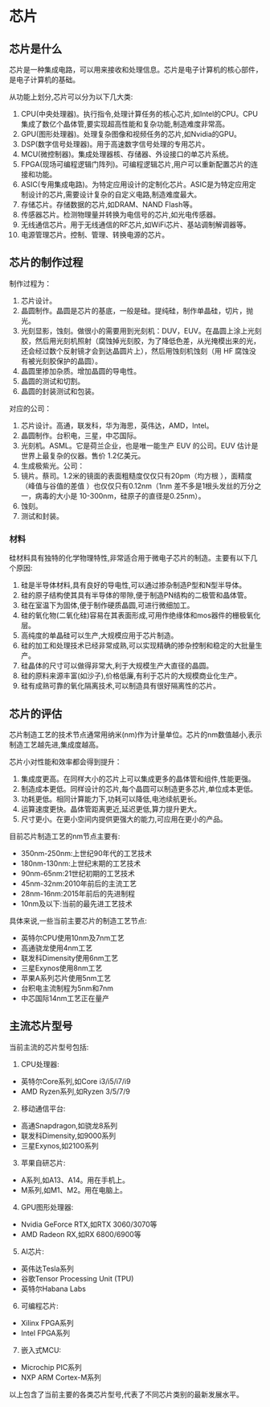 # 芯片
## 芯片是什么
芯片是一种集成电路，可以用来接收和处理信息。芯片是电子计算机的核心部件，是电子计算机的基础。

从功能上划分,芯片可以分为以下几大类:
1. CPU(中央处理器)。执行指令,处理计算任务的核心芯片,如Intel的CPU。CPU集成了数亿个晶体管,要实现超高性能和复杂功能,制造难度非常高。
2. GPU(图形处理器)。处理复杂图像和视频任务的芯片,如Nvidia的GPU。
3. DSP(数字信号处理器)。用于高速数字信号处理的专用芯片。
4. MCU(微控制器)。集成处理器核、存储器、外设接口的单芯片系统。
5. FPGA(现场可编程逻辑门阵列)。可编程逻辑芯片,用户可以重新配置芯片的连接和功能。
6. ASIC(专用集成电路)。为特定应用设计的定制化芯片。ASIC是为特定应用定制设计的芯片,需要设计复杂的自定义电路,制造难度最大。
7. 存储芯片。存储数据的芯片,如DRAM、NAND Flash等。
8. 传感器芯片。检测物理量并转换为电信号的芯片,如光电传感器。
9. 无线通信芯片。用于无线通信的RF芯片,如WiFi芯片、基站调制解调器等。
10. 电源管理芯片。控制、管理、转换电源的芯片。

## 芯片的制作过程
制作过程为：
1. 芯片设计。
2. 晶圆制作。晶圆是芯片的基底，一般是硅。提纯硅，制作单晶硅，切片，抛光。
3. 光刻显影，蚀刻。做很小的需要用到光刻机：DUV，EUV。在晶圆上涂上光刻胶，然后用光刻机照射（腐蚀掉光刻胶，为了降低色差，从光掩模出来的光，还会经过数个反射镜才会到达晶圆片上），然后用蚀刻机蚀刻（用 HF 腐蚀没有被光刻胶保护的晶圆）。
4. 晶圆里掺加杂质。增加晶圆的导电性。
5. 晶圆的测试和切割。
6. 晶圆的封装测试和包装。

对应的公司：
1. 芯片设计。高通，联发科，华为海思，英伟达，AMD，Intel。
2. 晶圆制作。台积电，三星，中芯国际。
3. 光刻机。ASML。它是荷兰企业，也是唯一能生产 EUV 的公司。EUV 估计是世界上最复杂的仪器。售价 1.2亿美元。
  1. 生成极紫光。公司：
  2. 镜片。蔡司。1.2米的镜面的表面粗糙度仅仅只有20pm（均方根 ），面精度（峰值与谷值的差值 ）也仅仅只有0.12nm（1nm 差不多是1根头发丝的万分之一，病毒的大小是 10-300nm，硅原子的直径是0.25nm）。
4. 蚀刻。
5. 测试和封装。

### 材料
硅材料具有独特的化学物理特性,非常适合用于微电子芯片的制造。主要有以下几个原因:

1. 硅是半导体材料,具有良好的导电性,可以通过掺杂制造P型和N型半导体。
2. 硅的原子结构使其具有半导体的带隙,便于制造PN结构的二极管和晶体管。
3. 硅在室温下为固体,便于制作硬质晶圆,可进行微细加工。
4. 硅的氧化物(二氧化硅)容易在其表面形成,可用作绝缘体和mos器件的栅极氧化层。
5. 高纯度的单晶硅可以生产,大规模应用于芯片制造。
6. 硅的加工和处理技术已经非常成熟,可以实现精确的掺杂控制和稳定的大批量生产。
7. 硅晶体的尺寸可以做得非常大,利于大规模生产大直径的晶圆。
8. 硅的原料来源丰富(如沙子),价格低廉,有利于芯片的大规模商业化生产。
9. 硅有成熟可靠的氧化隔离技术,可以制造具有很好隔离性的芯片。

## 芯片的评估
芯片制造工艺的技术节点通常用纳米(nm)作为计量单位。芯片的nm数值越小,表示制造工艺越先进,集成度越高。

芯片小对性能和效率都会得到提升：
1. 集成度更高。在同样大小的芯片上可以集成更多的晶体管和组件,性能更强。
2. 制造成本更低。同样设计的芯片,每个晶圆可以制造更多芯片,单位成本更低。
3. 功耗更低。相同计算能力下,功耗可以降低,电池续航更长。
4. 运算速度更快。晶体管距离更近,延迟更低,算力提升更大。
5. 尺寸更小。在更小空间内提供更强大的能力,可应用在更小的产品。

目前芯片制造工艺的nm节点主要有:

- 350nm-250nm:上世纪90年代的工艺技术
- 180nm-130nm:上世纪末期的工艺技术
- 90nm-65nm:21世纪初期的工艺技术
- 45nm-32nm:2010年前后的主流工艺
- 28nm-16nm:2015年前后的先进制程 
- 10nm及以下:当前的最先进工艺技术

具体来说,一些当前主要芯片的制造工艺节点:
- 英特尔CPU使用10nm及7nm工艺
- 高通骁龙使用4nm工艺
- 联发科Dimensity使用6nm工艺 
- 三星Exynos使用8nm工艺
- 苹果A系列芯片使用5nm工艺
- 台积电主流制程为5nm和7nm
- 中芯国际14nm工艺正在量产

## 主流芯片型号
当前主流的芯片型号包括:

1. CPU处理器:
- 英特尔Core系列,如Core i3/i5/i7/i9
- AMD Ryzen系列,如Ryzen 3/5/7/9

2. 移动通信平台:
- 高通Snapdragon,如骁龙8系列
- 联发科Dimensity,如9000系列 
- 三星Exynos,如2100系列

3. 苹果自研芯片:
- A系列,如A13、A14。用在手机上。
- M系列,如M1、M2。用在电脑上。

4. GPU图形处理器:
- Nvidia GeForce RTX,如RTX 3060/3070等
- AMD Radeon RX,如RX 6800/6900等

5. AI芯片:
- 英伟达Tesla系列
- 谷歌Tensor Processing Unit (TPU)
- 英特尔Habana Labs

6. 可编程芯片:
- Xilinx FPGA系列
- Intel FPGA系列

7. 嵌入式MCU:
- Microchip PIC系列
- NXP ARM Cortex-M系列

以上包含了当前主要的各类芯片型号,代表了不同芯片类别的最新发展水平。